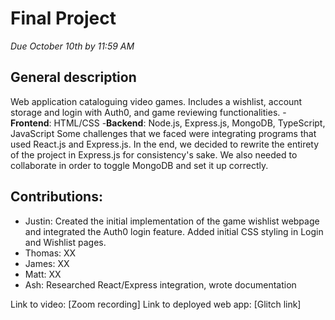 # Final Project
*Due October 10th by 11:59 AM*


## General description
Web application cataloguing video games. Includes a wishlist, account storage and login with Auth0, and game reviewing functionalities.
-**Frontend**: HTML/CSS
-**Backend**: Node.js, Express.js, MongoDB, TypeScript, JavaScript
Some challenges that we faced were integrating programs that used React.js and Express.js. In the end, we decided to rewrite the entirety of the project in Express.js for consistency's sake. We also needed to collaborate in order to toggle MongoDB and set it up correctly.

## Contributions:

- Justin: Created the initial implementation of the game wishlist webpage and integrated the Auth0 login feature. 
          Added initial CSS styling in Login and Wishlist pages.
- Thomas: XX
- James:  XX
- Matt:   XX
- Ash: Researched React/Express integration, wrote documentation


Link to video: [Zoom recording]
Link to deployed web app: [Glitch link]


